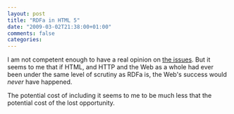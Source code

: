 ```yaml
---
layout: post
title: "RDFa in HTML 5"
date: "2009-03-02T21:38:00+01:00"
comments: false
categories: 
---
```


<p>I am not competent enough to have a real opinion on <a href="http://realtech.burningbird.net/web/page-markups/battle-beliefs-rdf-and-natural-language-processing-and-future-web">the issues</a>. But it seems to me that if HTML, and HTTP and the Web as a whole had ever been under the same level of scrutiny as RDFa is, the Web's success would <em>never</em> have happened.</p>

<p>The potential cost of including it seems to me to be much less that the potential cost of the lost opportunity.</p>


